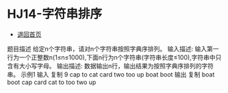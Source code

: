 # HJ14-字符串排序

- [退回首页](../README.md)


题目描述
给定n个字符串，请对n个字符串按照字典序排列。
输入描述:
输入第一行为一个正整数n(1≤n≤1000),下面n行为n个字符串(字符串长度≤100),字符串中只含有大小写字母。
输出描述:
数据输出n行，输出结果为按照字典序排列的字符串。
示例1
输入
复制
9
cap
to
cat
card
two
too
up
boat
boot
输出
复制
boat
boot
cap
card
cat
to
too
two
up
    

